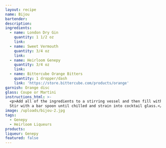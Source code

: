```yaml
---
layout: recipe
name: Bijou
bartender:
description:
ingredients:
  - name: London Dry Gin
    quantity: 1 1/2 oz
    link:
  - name: Sweet Vermouth
    quantity: 3/4 oz
    link:
  - name: Heirloom Genepy
    quantity: 3/4 oz
    link:
  - name: Bittercube Orange Bitters
    quantity: 1 dropper/dash
    link: 'https://store.bittercube.com/products/orange'
garnish: Orange disc
glass: Coupe or Martini
instructions_html: >-
  <p>Add all of the ingredients to a stirring vessel and then fill with ice.
  Stir with a bar spoon until chilled and strain into cocktail glass.</p>
image: /uploads/bijou-2.jpg
tags:
  - Genepy
  - Heirloom Liqueurs
products:
liqueur: Genepy
featured: false
---
```


